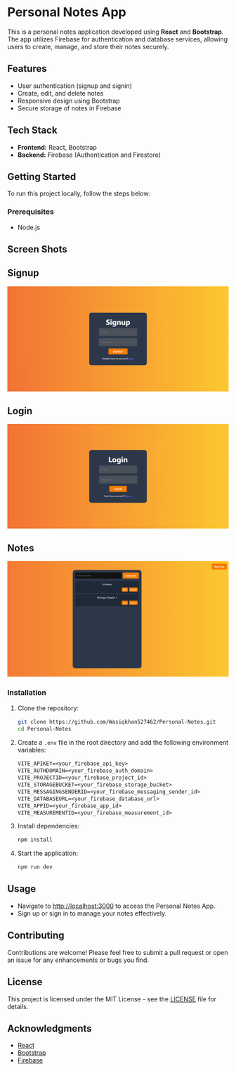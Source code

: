 
# Personal Notes App

This is a personal notes application developed using **React** and **Bootstrap**. The app utilizes Firebase for authentication and database services, allowing users to create, manage, and store their notes securely.

## Features

- User authentication (signup and signin)
- Create, edit, and delete notes
- Responsive design using Bootstrap
- Secure storage of notes in Firebase

## Tech Stack

- **Frontend:** React, Bootstrap
- **Backend:** Firebase (Authentication and Firestore)

## Getting Started

To run this project locally, follow the steps below:

### Prerequisites

- Node.js

## Screen Shots

## Signup
![Signup](https://github.com/Wasiqkhan527462/Personal-Notes/blob/0400629b2bbe0ee314fdef8f73c0b3177103ba88/Signup.png)

## Login
![Signin](https://github.com/Wasiqkhan527462/Personal-Notes/blob/0400629b2bbe0ee314fdef8f73c0b3177103ba88/Login.png)

## Notes
![Notes](https://github.com/Wasiqkhan527462/Personal-Notes/blob/0400629b2bbe0ee314fdef8f73c0b3177103ba88/Personal%20Notes.png)


### Installation

1. Clone the repository:
   ```bash
   git clone https://github.com/Wasiqkhan527462/Personal-Notes.git
   cd Personal-Notes
   ```

2. Create a `.env` file in the root directory and add the following environment variables:
   ```plaintext
   VITE_APIKEY=<your_firebase_api_key>
   VITE_AUTHDOMAIN=<your_firebase_auth_domain>
   VITE_PROJECTID=<your_firebase_project_id>
   VITE_STORAGEBUCKET=<your_firebase_storage_bucket>
   VITE_MESSAGINGSENDERID=<your_firebase_messaging_sender_id>
   VITE_DATABASEURL=<your_firebase_database_url>
   VITE_APPID=<your_firebase_app_id>
   VITE_MEASUREMENTID=<your_firebase_measurement_id>
   ```

3. Install dependencies:
   ```bash
   npm install
   ```

4. Start the application:
   ```bash
   npm run dev
   ```

## Usage

- Navigate to [http://localhost:3000](http://localhost:3000) to access the Personal Notes App.
- Sign up or sign in to manage your notes effectively.

## Contributing

Contributions are welcome! Please feel free to submit a pull request or open an issue for any enhancements or bugs you find.

## License

This project is licensed under the MIT License - see the [LICENSE](LICENSE) file for details.

## Acknowledgments

- [React](https://reactjs.org/)
- [Bootstrap](https://getbootstrap.com/)
- [Firebase](https://firebase.google.com/)
